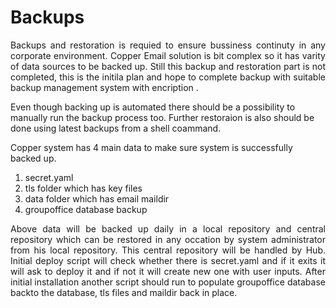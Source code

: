 # Backups



<p align="justify">
Backups and restoration is requied to ensure bussiness continuty in any corporate environment. Copper Email solution is bit complex so it has varity of data sources to be backed up. 
Still this backup and restoration part is not completed, this is the initila plan and hope to complete backup with suitable backup management system with encription .

Even though backing up is automated there should be a possibility to manually run the backup process too. Further restoraion is also should be done using latest backups from a shell coammand.

</p>

Copper system has 4 main data to make sure system is successfully backed up.

1. secret.yaml 
2. tls folder which has key files
3. data folder which has email maildir 
4. groupoffice database backup

<p align="justify">
Above data will be backed up daily in a local repository and central repository which can be restored in any occation by system administrator from his local repository. This central repository will be handled by Hub. Initial deploy script will check whether there is secret.yaml and if it exits it will ask to deploy it and if not it will create new one with user inputs.
After initial installation another script should run to populate groupoffice database backto the database, tls files and maildir back in place.

</p>